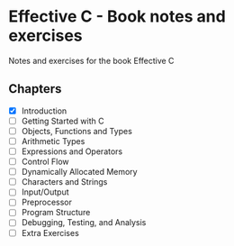 # Effective C - Book notes and exercises

Notes and exercises for the book Effective C

## Chapters

- [x] Introduction
- [ ] Getting Started with C
- [ ] Objects, Functions and Types
- [ ] Arithmetic Types
- [ ] Expressions and Operators
- [ ] Control Flow
- [ ] Dynamically Allocated Memory
- [ ] Characters and Strings
- [ ] Input/Output
- [ ] Preprocessor
- [ ] Program Structure
- [ ] Debugging, Testing, and Analysis
- [ ] Extra Exercises
